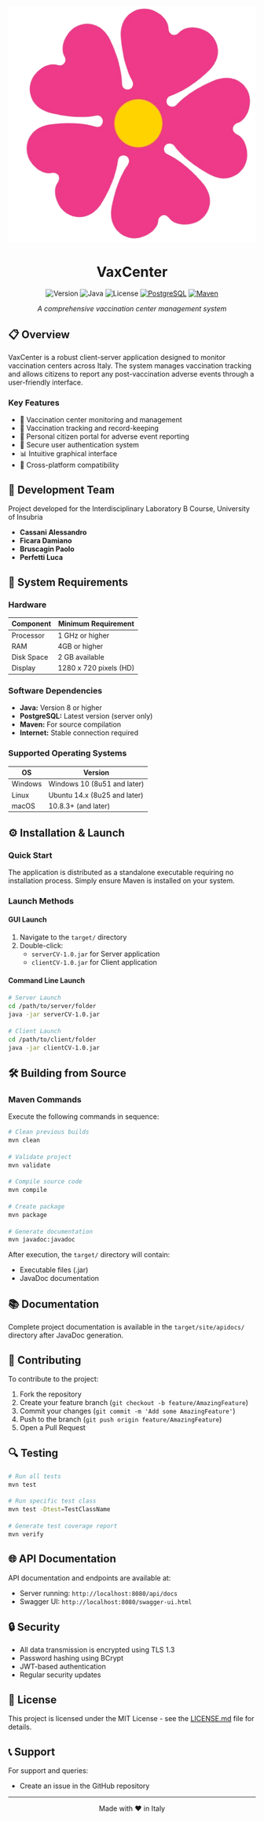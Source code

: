 <div align="center">
  
  ![alt text](https://github.com/dami013/VaxCenter_B/blob/main/img/logo.png)
  
  # VaxCenter
  ![Version](https://img.shields.io/badge/version-1.0-blue)
  ![Java](https://img.shields.io/badge/Java-8-red)
  ![License](https://img.shields.io/badge/license-MIT-green)
  [![PostgreSQL](https://img.shields.io/badge/PostgreSQL-Latest-blue)](https://www.postgresql.org/)
  [![Maven](https://img.shields.io/badge/Maven-3.8.x-red)](https://maven.apache.org/)

  *A comprehensive vaccination center management system*
</div>

## 📋 Overview

VaxCenter is a robust client-server application designed to monitor vaccination centers across Italy. The system manages vaccination tracking and allows citizens to report any post-vaccination adverse events through a user-friendly interface.

### Key Features
- 🏥 Vaccination center monitoring and management
- 💉 Vaccination tracking and record-keeping
- 👤 Personal citizen portal for adverse event reporting
- 🔐 Secure user authentication system
- 📊 Intuitive graphical interface
- 📱 Cross-platform compatibility

## 👥 Development Team
Project developed for the Interdisciplinary Laboratory B Course, University of Insubria

- **Cassani Alessandro**
- **Ficara Damiano**
- **Bruscagin Paolo**
- **Perfetti Luca**

## 🔧 System Requirements

### Hardware
| Component | Minimum Requirement |
|-----------|-------------------|
| Processor | 1 GHz or higher |
| RAM | 4GB or higher |
| Disk Space | 2 GB available |
| Display | 1280 x 720 pixels (HD) |

### Software Dependencies
- **Java:** Version 8 or higher
- **PostgreSQL:** Latest version (server only)
- **Maven:** For source compilation
- **Internet:** Stable connection required

### Supported Operating Systems
| OS | Version |
|----|---------|
| Windows | Windows 10 (8u51 and later) |
| Linux | Ubuntu 14.x (8u25 and later) |
| macOS | 10.8.3+ (and later) |

## ⚙️ Installation & Launch

### Quick Start
The application is distributed as a standalone executable requiring no installation process. Simply ensure Maven is installed on your system.

### Launch Methods

#### GUI Launch
1. Navigate to the `target/` directory
2. Double-click:
   - `serverCV-1.0.jar` for Server application
   - `clientCV-1.0.jar` for Client application

#### Command Line Launch
```bash
# Server Launch
cd /path/to/server/folder
java -jar serverCV-1.0.jar

# Client Launch
cd /path/to/client/folder
java -jar clientCV-1.0.jar
```

## 🛠️ Building from Source

### Maven Commands
Execute the following commands in sequence:

```bash
# Clean previous builds
mvn clean

# Validate project
mvn validate

# Compile source code
mvn compile

# Create package
mvn package

# Generate documentation
mvn javadoc:javadoc
```

After execution, the `target/` directory will contain:
- Executable files (.jar)
- JavaDoc documentation

## 📚 Documentation
Complete project documentation is available in the `target/site/apidocs/` directory after JavaDoc generation.

## 🤝 Contributing
To contribute to the project:
1. Fork the repository
2. Create your feature branch (`git checkout -b feature/AmazingFeature`)
3. Commit your changes (`git commit -m 'Add some AmazingFeature'`)
4. Push to the branch (`git push origin feature/AmazingFeature`)
5. Open a Pull Request

## 🔍 Testing
```bash
# Run all tests
mvn test

# Run specific test class
mvn test -Dtest=TestClassName

# Generate test coverage report
mvn verify
```

## 🌐 API Documentation
API documentation and endpoints are available at:
- Server running: `http://localhost:8080/api/docs`
- Swagger UI: `http://localhost:8080/swagger-ui.html`

## 🔒 Security
- All data transmission is encrypted using TLS 1.3
- Password hashing using BCrypt
- JWT-based authentication
- Regular security updates

## 📄 License
This project is licensed under the MIT License - see the [LICENSE.md](LICENSE.md) file for details.

## 📞 Support
For support and queries:
- Create an issue in the GitHub repository

---
<div align="center">
  Made with ❤️ in Italy
</div>
